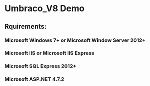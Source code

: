 # Umbraco_V8 Demo

## Rquirements:

### Microsoft Windows 7+ or Microsoft Window Server 2012+
### Microsoft IIS or Microsoft IIS Express
### Microsoft SQL Express 2012+
### Microsoft ASP.NET 4.7.2
